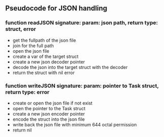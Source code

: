 ## Pseudocode for JSON handling

### function readJSON signature: param: json path, return type: struct, error

- get the fullpath of the json file
- join for the full path
- open the json file
- create a var of the target struct
- create a new json decoder pointer
- decode the json into the target struct with the decoder
- return the struct with nil error


### function writeJSON signature: param: pointer to Task struct, return type: error

- create or open the json file if not exist
- open the pointer to the Task struct
- create a new json encoder pointer
- encode the struct into the json file
- write back the json file with minimum 644 octal permission
- return nil


